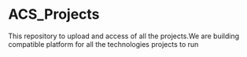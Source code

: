 # ACS_Projects
This repository to upload and access of all the projects.We are building compatible platform for all the technologies projects to run
